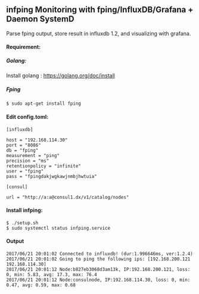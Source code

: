 ## infping Monitoring with fping/InfluxDB/Grafana + Daemon SystemD
Parse fping output, store result in influxdb 1.2, and visualizing with grafana.

#### Requirement:
##### Golang:
Install golang : https://golang.org/doc/install
##### Fping
```
$ sudo apt-get install fping
```

#### Edit config.toml:

```
[influxdb]

host = "192.168.114.30"
port = "8086"
db = "fping"
measurement = "ping"
precision = "ms"
retentionpolicy = "infinite"
user = "fping"
pass = "fpingdakjwgkawjnmbjhwtuia"

[consul]

url = "http://a:a@consul1.dx/v1/catalog/nodes"
```
#### Install infping:
```
$ ./setup.sh
$ sudo systemctl status infping.service

```

#### Output
```
2017/06/21 20:01:02 Connected to influxdb! (dur:1.996646ms, ver:1.2.4)
2017/06/21 20:01:02 Going to ping the following ips: [192.168.200.121 192.168.114.30]
2017/06/21 20:01:12 Node:b827eb3068d3am13k, IP:192.168.200.121, loss: 0, min: 5.83, avg: 17.3, max: 76.4
2017/06/21 20:01:12 Node:consulnode, IP:192.168.114.30, loss: 0, min: 0.47, avg: 0.59, max: 0.68
```
